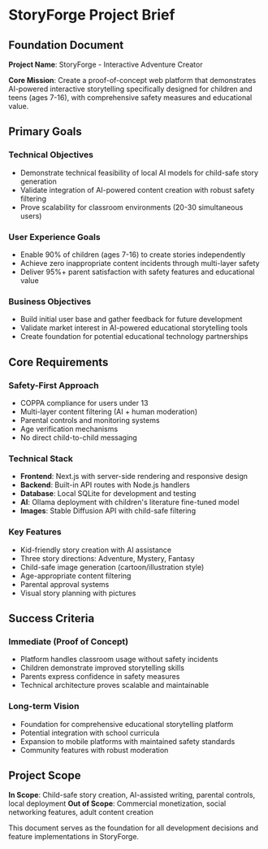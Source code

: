 # StoryForge Project Brief

## Foundation Document

**Project Name**: StoryForge - Interactive Adventure Creator

**Core Mission**: Create a proof-of-concept web platform that demonstrates AI-powered interactive storytelling specifically designed for children and teens (ages 7-16), with comprehensive safety measures and educational value.

## Primary Goals

### Technical Objectives
- Demonstrate technical feasibility of local AI models for child-safe story generation
- Validate integration of AI-powered content creation with robust safety filtering
- Prove scalability for classroom environments (20-30 simultaneous users)

### User Experience Goals
- Enable 90% of children (ages 7-16) to create stories independently
- Achieve zero inappropriate content incidents through multi-layer safety
- Deliver 95%+ parent satisfaction with safety features and educational value

### Business Objectives
- Build initial user base and gather feedback for future development
- Validate market interest in AI-powered educational storytelling tools
- Create foundation for potential educational technology partnerships

## Core Requirements

### Safety-First Approach
- COPPA compliance for users under 13
- Multi-layer content filtering (AI + human moderation)
- Parental controls and monitoring systems
- Age verification mechanisms
- No direct child-to-child messaging

### Technical Stack
- **Frontend**: Next.js with server-side rendering and responsive design
- **Backend**: Built-in API routes with Node.js handlers
- **Database**: Local SQLite for development and testing
- **AI**: Ollama deployment with children's literature fine-tuned model
- **Images**: Stable Diffusion API with child-safe filtering

### Key Features
- Kid-friendly story creation with AI assistance
- Three story directions: Adventure, Mystery, Fantasy
- Child-safe image generation (cartoon/illustration style)
- Age-appropriate content filtering
- Parental approval systems
- Visual story planning with pictures

## Success Criteria

### Immediate (Proof of Concept)
- Platform handles classroom usage without safety incidents
- Children demonstrate improved storytelling skills
- Parents express confidence in safety measures
- Technical architecture proves scalable and maintainable

### Long-term Vision
- Foundation for comprehensive educational storytelling platform
- Potential integration with school curricula
- Expansion to mobile platforms with maintained safety standards
- Community features with robust moderation

## Project Scope

**In Scope**: Child-safe story creation, AI-assisted writing, parental controls, local deployment
**Out of Scope**: Commercial monetization, social networking features, adult content creation

This document serves as the foundation for all development decisions and feature implementations in StoryForge.